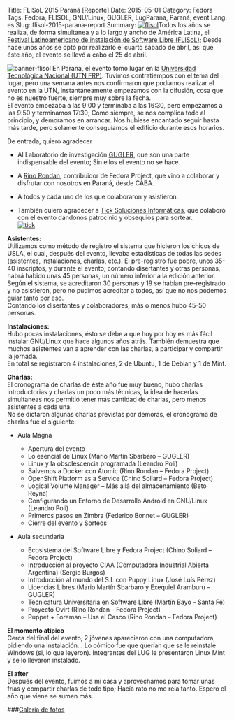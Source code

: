 Title: FLISoL 2015 Paraná [Reporte]
Date: 2015-05-01
Category: Fedora
Tags: Fedora, FLISOL, GNU/Linux, GUGLER, LugParana, Paraná, event
Lang: es
Slug: flisol-2015-parana-report
Summary: <a href="http://www.flisol.info" target="_blank"><img alt="flisol" src="/images/article/2015/05/FLISoL2015.png" class="alignright"></a>Todos los años se realiza, de forma simultanea y a lo largo y ancho de América Latina, el [Festival Latinoamericano de instalación de Software Libre (FLISoL)](http://flisol.info/); Desde hace unos años se optó por realizarlo el cuarto sábado de abril, así que éste año, el evento se llevó a cabo el 25 de abril.

<img alt="banner-flisol" src="/images/article/2015/05/afiche-flisol2015-v2.png" class="aligncenter"></a>
En Paraná, el evento tomó lugar en la [Universidad Tecnológica Nacional (UTN FRP)](http://www.frp.utn.edu.ar/). Tuvimos contratiempos con el tema del lugar, pero una semana antes nos confirmaron que podíamos realizar el evento en la UTN, instantáneamente empezamos con la difusión, cosa que no es nuestro fuerte, siempre muy sobre la fecha.  
El evento empezaba a las 9:00 y terminaba a las 16:30, pero empezamos a las 9:50 y terminamos 17:30; Como siempre, se nos complica todo al principio, y demoramos en arrancar. Nos hubiese encantado seguir hasta más tarde, pero solamente conseguíamos el edificio durante esos horarios.  

De entrada, quiero agradecer  

* Al Laboratorio de investigación [GUGLER](http://www.gugler.com.ar), que son una parte indispensable del evento; Sin ellos el evento no se hace.  

* A [Rino Rondan](https://fedoraproject.org/wiki/User:Villadalmine), contribuidor de Fedora Project, que vino a colaborar y disfrutar con nosotros en Paraná, desde CABA.  

* A todos y cada uno de los que colaboraron y asistieron.  

* También quiero agradecer a [Tick Soluciones Informáticas](http://tick.com.ar/), que colaboró con el evento dándonos patrocinio y obsequios para sortear.  
  <a href="http://www.tick.com.ar" target="_blank"><img alt="tick" src="/images/article/2015/05/TICK.png" class="aligncenter"></a>  

**Asistentes:**  
Utilizamos como método de registro el sistema que hicieron los chicos de USLA, el cual, después del evento, llevaba estadísticas de todas las sedes (asistentes, instalaciones, charlas, etc.). El pre-registro fue pobre, unos 35-40 inscriptos, y durante el evento, contando disertantes y otras personas, habrá habido unas 45 personas, un número inferior a la edición anterior.  
Según el sistema, se acreditaron 30 personas y 19 se habían pre-registrado y no asistieron, pero no pudimos acreditar a todos, así que no nos podemos guiar tanto por eso.  
Contando los disertantes y colaboradores, más o menos hubo 45-50 personas.  

**Instalaciones:**  
Hubo pocas instalaciones, ésto se debe a que hoy por hoy es más fácil instalar GNU/Linux que hace algunos años atrás. También demuestra que muchos asistentes van a aprender con las charlas, a participar y compartir la jornada.  
En total se registraron 4 instalaciones, 2 de Ubuntu, 1 de Debian y 1 de Mint.  

**Charlas:**  
El cronograma de charlas de éste año fue muy bueno, hubo charlas introductorias y charlas un poco más técnicas, la idea de hacerlas simultaneas nos permitió tener más cantidad de charlas, pero menos asistentes a cada una.  
No se dictaron algunas charlas previstas por demoras, el cronograma de charlas fue el siguiente:  

* Aula Magna  
    * Apertura del evento
    * Lo esencial de Linux (Mario Martín Sbarbaro – GUGLER)  
    * Linux y la obsolescencia programada (Leandro Poli)  
    * Salvemos a Docker con Atomic (Rino Rondan – Fedora Project)  
    * OpenShift Platform as a Service (Chino Soliard – Fedora Project)  
    * Logical Volume Manager – Más allá del almacenamiento (Beto Reyna)  
    * Configurando un Entorno de Desarrollo Android en GNU/Linux (Leandro Poli)  
    * Primeros pasos en Zimbra (Federico Bonnet – GUGLER)  
    * Cierre del evento y Sorteos  

* Aula secundaria
    * Ecosistema del Software Libre y Fedora Project (Chino Soliard – Fedora Project)
    * Introducción al proyecto CIAA (Computadora Industrial Abierta Argentina) (Sergio Burgos)  
    * Introducción al mundo del S.L con Puppy Linux (José Luís Pérez)  
    * Licencias Libres (Mario Martín Sbarbaro y Exequiel Aramburu – GUGLER)  
    * Tecnicatura Universitaria en Software Libre (Martín Bayo – Santa Fé)  
    * Proyecto Ovirt (Rino Rondan – Fedora Project)  
    * Puppet + Foreman – Usa el Casco (Rino Rondan – Fedora Project)  


**El momento atípico**  
Cerca del final del evento, 2 jóvenes aparecieron con una computadora, pidiendo una instalación… Lo cómico fue que querían que se le reinstale Windows (si, lo que leyeron). Integrantes del LUG le presentaron Linux Mint y se lo llevaron instalado.  

**El after**  
Después del evento, fuimos a mi casa y aprovechamos para tomar unas frías y compartir charlas de todo tipo; Hacía rato no me reía tanto. Espero el año que viene se sumen más.

###<a href="/images/galleries/2015/FLISoL2015" target="_blank">Galería de fotos</a>
